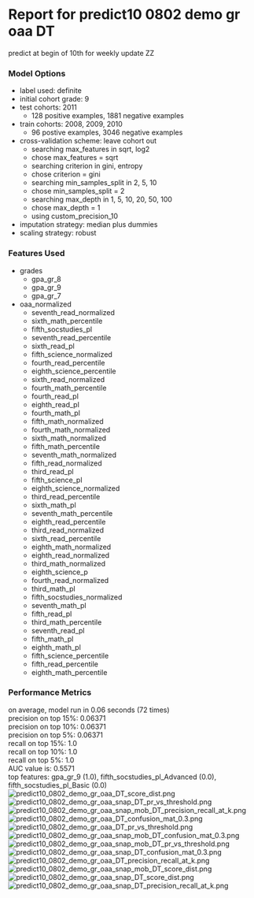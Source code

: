 # Report for predict10 0802 demo gr oaa DT
predict at begin of 10th for weekly update ZZ

### Model Options
* label used: definite
* initial cohort grade: 9
* test cohorts: 2011
	 * 128 positive examples, 1881 negative examples
* train cohorts: 2008, 2009, 2010
	 * 96 postive examples, 3046 negative examples
* cross-validation scheme: leave cohort out
	 * searching max_features in sqrt, log2
	 * chose max_features = sqrt
	 * searching criterion in gini, entropy
	 * chose criterion = gini
	 * searching min_samples_split in 2, 5, 10
	 * chose min_samples_split = 2
	 * searching max_depth in 1, 5, 10, 20, 50, 100
	 * chose max_depth = 1
	 * using custom_precision_10
* imputation strategy: median plus dummies
* scaling strategy: robust

### Features Used
* grades
	 * gpa_gr_8
	 * gpa_gr_9
	 * gpa_gr_7
* oaa_normalized
	 * seventh_read_normalized
	 * sixth_math_percentile
	 * fifth_socstudies_pl
	 * seventh_read_percentile
	 * sixth_read_pl
	 * fifth_science_normalized
	 * fourth_read_percentile
	 * eighth_science_percentile
	 * sixth_read_normalized
	 * fourth_math_percentile
	 * fourth_read_pl
	 * eighth_read_pl
	 * fourth_math_pl
	 * fifth_math_normalized
	 * fourth_math_normalized
	 * sixth_math_normalized
	 * fifth_math_percentile
	 * seventh_math_normalized
	 * fifth_read_normalized
	 * third_read_pl
	 * fifth_science_pl
	 * eighth_science_normalized
	 * third_read_percentile
	 * sixth_math_pl
	 * seventh_math_percentile
	 * eighth_read_percentile
	 * third_read_normalized
	 * sixth_read_percentile
	 * eighth_math_normalized
	 * eighth_read_normalized
	 * third_math_normalized
	 * eighth_science_p
	 * fourth_read_normalized
	 * third_math_pl
	 * fifth_socstudies_normalized
	 * seventh_math_pl
	 * fifth_read_pl
	 * third_math_percentile
	 * seventh_read_pl
	 * fifth_math_pl
	 * eighth_math_pl
	 * fifth_science_percentile
	 * fifth_read_percentile
	 * eighth_math_percentile

### Performance Metrics
on average, model run in 0.06 seconds (72 times) <br/>precision on top 15%: 0.06371 <br/>precision on top 10%: 0.06371 <br/>precision on top 5%: 0.06371 <br/>recall on top 15%: 1.0 <br/>recall on top 10%: 1.0 <br/>recall on top 5%: 1.0 <br/>AUC value is: 0.5571 <br/>top features: gpa_gr_9 (1.0), fifth_socstudies_pl_Advanced (0.0), fifth_socstudies_pl_Basic (0.0)
![predict10_0802_demo_gr_oaa_DT_score_dist.png](figs/predict10_0802_demo_gr_oaa_DT_score_dist.png)
![predict10_0802_demo_gr_oaa_snap_DT_pr_vs_threshold.png](figs/predict10_0802_demo_gr_oaa_snap_DT_pr_vs_threshold.png)
![predict10_0802_demo_gr_oaa_snap_mob_DT_precision_recall_at_k.png](figs/predict10_0802_demo_gr_oaa_snap_mob_DT_precision_recall_at_k.png)
![predict10_0802_demo_gr_oaa_DT_confusion_mat_0.3.png](figs/predict10_0802_demo_gr_oaa_DT_confusion_mat_0.3.png)
![predict10_0802_demo_gr_oaa_DT_pr_vs_threshold.png](figs/predict10_0802_demo_gr_oaa_DT_pr_vs_threshold.png)
![predict10_0802_demo_gr_oaa_snap_mob_DT_confusion_mat_0.3.png](figs/predict10_0802_demo_gr_oaa_snap_mob_DT_confusion_mat_0.3.png)
![predict10_0802_demo_gr_oaa_snap_mob_DT_pr_vs_threshold.png](figs/predict10_0802_demo_gr_oaa_snap_mob_DT_pr_vs_threshold.png)
![predict10_0802_demo_gr_oaa_snap_DT_confusion_mat_0.3.png](figs/predict10_0802_demo_gr_oaa_snap_DT_confusion_mat_0.3.png)
![predict10_0802_demo_gr_oaa_DT_precision_recall_at_k.png](figs/predict10_0802_demo_gr_oaa_DT_precision_recall_at_k.png)
![predict10_0802_demo_gr_oaa_snap_mob_DT_score_dist.png](figs/predict10_0802_demo_gr_oaa_snap_mob_DT_score_dist.png)
![predict10_0802_demo_gr_oaa_snap_DT_score_dist.png](figs/predict10_0802_demo_gr_oaa_snap_DT_score_dist.png)
![predict10_0802_demo_gr_oaa_snap_DT_precision_recall_at_k.png](figs/predict10_0802_demo_gr_oaa_snap_DT_precision_recall_at_k.png)
